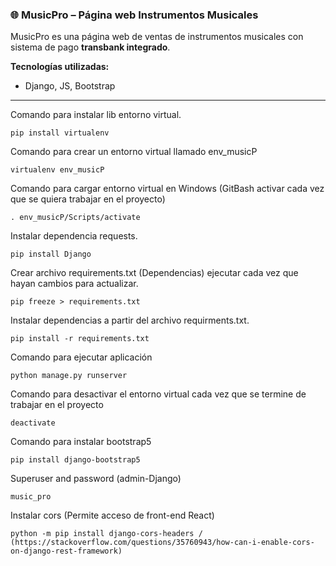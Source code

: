 ### 🌐 MusicPro – Página web Instrumentos Musicales

MusicPro es una página web de ventas de instrumentos musicales con sistema de pago **transbank integrado**.

**Tecnologías utilizadas:**
- Django, JS, Bootstrap

---

Comando para instalar lib entorno virtual.

```shell
pip install virtualenv
```

Comando para crear un entorno virtual llamado env_musicP

```shell
virtualenv env_musicP
```

Comando para cargar entorno virtual en Windows (GitBash activar cada vez que se quiera trabajar en el proyecto)

```shell
. env_musicP/Scripts/activate
```

Instalar dependencia requests.

```shell
pip install Django
```

Crear archivo requirements.txt (Dependencias) ejecutar cada vez que hayan cambios para actualizar.

```shell
pip freeze > requirements.txt
```

Instalar dependencias a partir del archivo requirments.txt.

```shell
pip install -r requirements.txt
```

Comando para ejecutar aplicación

```shell
python manage.py runserver
```
Comando para desactivar el entorno virtual cada vez que se termine de trabajar en el proyecto

```shell
deactivate
```

Comando para instalar bootstrap5

```shell
pip install django-bootstrap5
```

Superuser and password (admin-Django)

```
music_pro
```

Instalar cors (Permite acceso de front-end React)
```shell
python -m pip install django-cors-headers / (https://stackoverflow.com/questions/35760943/how-can-i-enable-cors-on-django-rest-framework)
```


